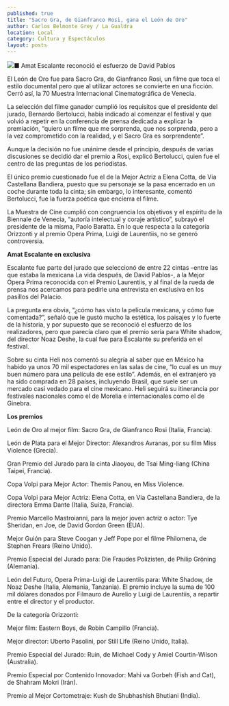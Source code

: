 ```yaml
---
published: true
title: "Sacro Gra, de Gianfranco Rosi, gana el León de Oro"
author: Carlos Belmonte Grey / La Gualdra
location: Local
category: Cultura y Espectáculos
layout: posts
---
```


![](http://i.imgur.com/zx4lek5m.jpg)■ Amat Escalante reconoció el esfuerzo de David Pablos

El León de Oro fue para Sacro Gra, de Gianfranco Rosi, un filme que toca el estilo documental pero que al utilizar actores se convierte en una ficción. Cerró así, la 70 Muestra Internacional Cinematográfica de Venecia.

La selección del filme ganador cumplió los requisitos que el presidente del jurado, Bernardo Bertolucci, había indicado al comenzar el festival y que volvió a repetir en la conferencia de prensa dedicada a explicar la premiación, “quiero un filme que me sorprenda, que nos sorprenda, pero a la vez comprometido con la realidad, y el Sacro Gra es sorprendente”.

Aunque la decisión no fue unánime desde el principio, después de varias discusiones se decidió dar el premio a Rosi, explicó Bertolucci, quien fue el centro de las preguntas de los periodistas.

El único premio cuestionado fue el de la Mejor Actriz a Elena Cotta, de Via Castellana Bandiera, puesto que su personaje se la pasa encerrado en un coche durante toda la cinta; sin embargo, lo interesante, comentó Bertolucci, fue la fuerza poética que encierra el filme.

La Muestra de Cine cumplió con congruencia los objetivos y el espíritu de la Biennale de Venecia, “autoría intelectual y coraje artístico”, subrayó el presidente de la misma, Paolo Baratta.
En lo que respecta a la categoría Orizzonti y al premio Opera Prima, Luigi de Laurentiis, no se generó controversia.


**Amat Escalante en exclusiva**

Escalante fue parte del jurado que seleccionó de entre 22 cintas –entre las que estaba la mexicana La vida después, de David Pablos-, a la Mejor Opera Prima reconocida con el Premio Laurentiis, y al final de la rueda de prensa nos acercamos para pedirle una entrevista en exclusiva en los pasillos del Palacio.

La pregunta era obvia, “¿cómo has visto la película mexicana, y cómo fue comentada?”, señaló que le gustó mucho la estética, los paisajes y lo fuerte de la historia, y por supuesto que se reconoció el esfuerzo de los realizadores, pero que parecía claro que el premio sería para White shadow, del director Noaz Deshe, la cual fue para Escalante su preferida en el festival.

Sobre su cinta Heli nos comentó su alegría al saber que en México ha habido ya unos 70 mil espectadores en las salas de cine, “lo cual es un muy buen número para una película de ese estilo”. Además, en el extranjero ya ha sido comprada en 28 países, incluyendo Brasil, que suele ser un mercado casi vedado para el cine mexicano. Heli seguirá su itinerancia por festivales nacionales como el de Morelia e internacionales como el de Ginebra.


**Los premios**

León de Oro al mejor film: Sacro Gra, de Gianfranco Rosi (Italia, Francia).

León de Plata para el Mejor Director: Alexandros Avranas, por su film Miss Violence (Grecia).

Gran Premio del Jurado para la cinta Jiaoyou, de Tsai Ming-liang (China Taipei, Francia).

Copa Volpi para Mejor Actor: Themis Panou, en Miss Violence.

Copa Volpi para Mejor Actriz: Elena Cotta, en Via Castellana Bandiera, de la directora Emma Dante (Italia, Suiza, Francia).

Premio Marcello Mastroianni, para la mejor joven actriz o actor: Tye Sheridan, en Joe, de David Gordon Green (EUA).

Mejor Guión para Steve Coogan y Jeff Pope por el filme Philomena, de Stephen Frears (Reino Unido). 

Premio Especial del Jurado para: Die Fraudes Polizisten, de Philip Gröning (Alemania). 

León del Futuro, Opera Prima-Luigi de Laurentiis para: White Shadow, de Noaz Deshe (Italia, Alemania, Tanzania). El premio incluye la suma de 100 mil dólares donados por Filmauro de Aurelio y Luigi de Laurentiis, a repartir entre el director y el productor.

De la categoría Orizzonti:

Mejor film: Eastern Boys, de Robin Campillo (Francia).

Mejor director: Uberto Pasolini, por Still Life (Reino Unido, Italia).

Premio Especial del Jurado: Ruin, de Michael Cody y Amiel Courtin-Wilson (Australia). 

Premio Especial por Contenido Innovador: Mahi va Gorbeh (Fish and Cat), de Shahram Mokri (Irán).

Premio al Mejor Cortometraje: Kush de Shubhashish Bhutiani (India).
